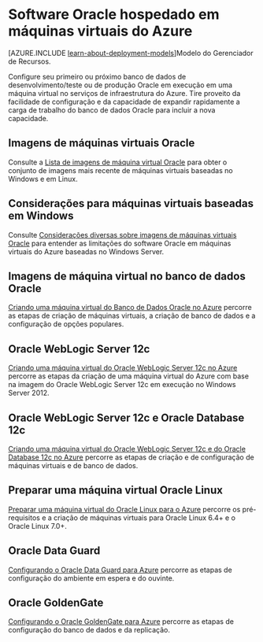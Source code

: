 <properties
	pageTitle="Oracle em VMs do Azure | Microsoft Azure"
	description="Encontre os artigos que descrevem como configurar o software Oracle em máquinas virtuais do Azure baseadas no Windows e em Linux."
	services="virtual-machines"
	documentationCenter=""
	authors="bbenz"
	manager="timlt"
	editor=""
	tags="azure-service-management"/>

<tags
	ms.service="virtual-machines"
	ms.workload="infrastructure-services"
	ms.tgt_pltfrm="Windows"
	ms.devlang="na"
	ms.topic="index-page"
	ms.date="01/12/2016"
	ms.author="bbenz"/>

# Software Oracle hospedado em máquinas virtuais do Azure

[AZURE.INCLUDE [learn-about-deployment-models](../../includes/learn-about-deployment-models-classic-include.md)]Modelo do Gerenciador de Recursos.
 

Configure seu primeiro ou próximo banco de dados de desenvolvimento/teste ou de produção Oracle em execução em uma máquina virtual no serviços de infraestrutura do Azure. Tire proveito da facilidade de configuração e da capacidade de expandir rapidamente a carga de trabalho do banco de dados Oracle para incluir a nova capacidade.

## Imagens de máquinas virtuais Oracle

Consulte a [Lista de imagens de máquina virtual Oracle](virtual-machines-oracle-list-oracle-virtual-machine-images.md) para obter o conjunto de imagens mais recente de máquinas virtuais baseadas no Windows e em Linux.

## Considerações para máquinas virtuais baseadas em Windows

Consulte [Considerações diversas sobre imagens de máquinas virtuais Oracle](virtual-machines-miscellaneous-considerations-oracle-virtual-machine-images.md) para entender as limitações do software Oracle em máquinas virtuais do Azure baseadas no Windows Server.

## Imagens de máquina virtual no banco de dados Oracle

[Criando uma máquina virtual do Banco de Dados Oracle no Azure](virtual-machines-creating-oracle-database-virtual-machine.md) percorre as etapas de criação de máquinas virtuais, a criação de banco de dados e a configuração de opções populares.

## Oracle WebLogic Server 12c

[Criando uma máquina virtual do Oracle WebLogic Server 12c no Azure](virtual-machines-creating-oracle-weblogic-server-12c-virtual-machine.md) percorre as etapas da criação de uma máquina virtual do Azure com base na imagem do Oracle WebLogic Server 12c em execução no Windows Server 2012.

## Oracle WebLogic Server 12c e Oracle Database 12c

[Criando uma máquina virtual do Oracle WebLogic Server 12c e do Oracle Database 12c no Azure](virtual-machines-creating-oracle-weblogic-server-12c-oracle-database-12c-virtual-machine.md) percorre as etapas de criação e de configuração de máquinas virtuais e de banco de dados.

## Preparar uma máquina virtual Oracle Linux

[Preparar uma máquina virtual do Oracle Linux para o Azure](virtual-machines-prepare-oracle-linux-virtual-machine.md) percorre os pré-requisitos e a criação de máquinas virtuais para Oracle Linux 6.4+ e o Oracle Linux 7.0+.

## Oracle Data Guard

[Configurando o Oracle Data Guard para Azure](virtual-machines-configuring-oracle-data-guard.md) percorre as etapas de configuração do ambiente em espera e do ouvinte.

## Oracle GoldenGate

[Configurando o Oracle GoldenGate para Azure](virtual-machines-configuring-oracle-goldengate.md) percorre as etapas de configuração do banco de dados e da replicação.

<!---HONumber=AcomDC_0114_2016-->